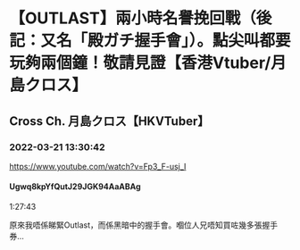# 【OUTLAST】兩小時名譽挽回戰（後記：又名「殿ガチ握手會」）。點尖叫都要玩夠兩個鐘！敬請見證【香港Vtuber/月島クロス】

## Cross Ch. 月島クロス【HKVTuber】

### 2022-03-21 13:30:42

https://www.youtube.com/watch?v=Fp3_F-usj_I

#### Ugwq8kpYfQutJ29JGK94AaABAg

1:27:43

原來我唔係睇緊Outlast，而係黑暗中的握手會。嗰位人兄唔知買咗幾多張握手券...

